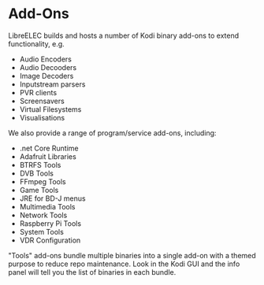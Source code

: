 # Add-Ons

LibreELEC builds and hosts a number of Kodi binary add-ons to extend functionality, e.g.

* Audio Encoders
* Audio Decooders
* Image Decoders
* Inputstream parsers
* PVR clients
* Screensavers
* Virtual Filesystems
* Visualisations

We also provide a range of program/service add-ons, including:

* .net Core Runtime
* Adafruit Libraries
* BTRFS Tools
* DVB Tools
* FFmpeg Tools
* Game Tools
* JRE for BD-J menus
* Multimedia Tools
* Network Tools
* Raspberry Pi Tools
* System Tools
* VDR Configuration

"Tools" add-ons bundle multiple binaries into a single add-on with a themed purpose to reduce repo maintenance. Look in the Kodi GUI and the info panel will tell you the list of binaries in each bundle.
